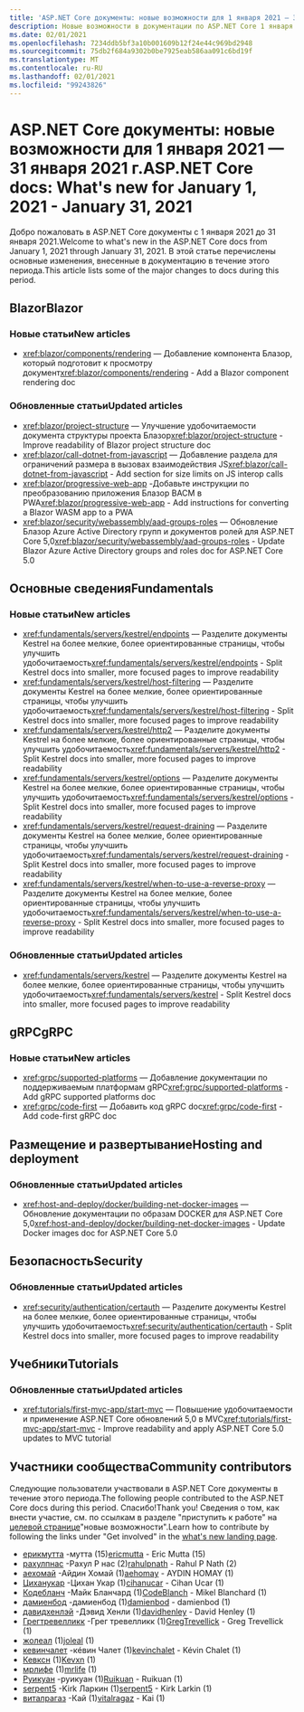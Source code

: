 ```yaml
---
title: 'ASP.NET Core документы: новые возможности для 1 января 2021 — 31 января 2021 г.'
description: Новые возможности в документации по ASP.NET Core 1 января 2021-31 января 2021.
ms.date: 02/01/2021
ms.openlocfilehash: 7234ddb5bf3a10b001609b12f24e44c969bd2948
ms.sourcegitcommit: 75db2f684a9302b0be7925eab586aa091c6bd19f
ms.translationtype: MT
ms.contentlocale: ru-RU
ms.lasthandoff: 02/01/2021
ms.locfileid: "99243826"
---
```

# <a name="aspnet-core-docs-whats-new-for-january-1-2021---january-31-2021"></a><span data-ttu-id="276cf-103">ASP.NET Core документы: новые возможности для 1 января 2021 — 31 января 2021 г.</span><span class="sxs-lookup"><span data-stu-id="276cf-103">ASP.NET Core docs: What's new for January 1, 2021 - January 31, 2021</span></span>

<span data-ttu-id="276cf-104">Добро пожаловать в ASP.NET Core документы с 1 января 2021 до 31 января 2021.</span><span class="sxs-lookup"><span data-stu-id="276cf-104">Welcome to what's new in the ASP.NET Core docs from January 1, 2021 through January 31, 2021.</span></span> <span data-ttu-id="276cf-105">В этой статье перечислены основные изменения, внесенные в документацию в течение этого периода.</span><span class="sxs-lookup"><span data-stu-id="276cf-105">This article lists some of the major changes to docs during this period.</span></span>

## <a name="blazor"></a><span data-ttu-id="276cf-106">Blazor</span><span class="sxs-lookup"><span data-stu-id="276cf-106">Blazor</span></span>

### <a name="new-articles"></a><span data-ttu-id="276cf-107">Новые статьи</span><span class="sxs-lookup"><span data-stu-id="276cf-107">New articles</span></span>

- <span data-ttu-id="276cf-108"><xref:blazor/components/rendering> — Добавление компонента Блазор, который подготовит к просмотру документ</span><span class="sxs-lookup"><span data-stu-id="276cf-108"><xref:blazor/components/rendering> - Add a Blazor component rendering doc</span></span>

### <a name="updated-articles"></a><span data-ttu-id="276cf-109">Обновленные статьи</span><span class="sxs-lookup"><span data-stu-id="276cf-109">Updated articles</span></span>

- <span data-ttu-id="276cf-110"><xref:blazor/project-structure> — Улучшение удобочитаемости документа структуры проекта Блазор</span><span class="sxs-lookup"><span data-stu-id="276cf-110"><xref:blazor/project-structure> - Improve readability of Blazor project structure doc</span></span>
- <span data-ttu-id="276cf-111"><xref:blazor/call-dotnet-from-javascript> — Добавление раздела для ограничений размера в вызовах взаимодействия JS</span><span class="sxs-lookup"><span data-stu-id="276cf-111"><xref:blazor/call-dotnet-from-javascript> - Add section for size limits on JS interop calls</span></span>
- <span data-ttu-id="276cf-112"><xref:blazor/progressive-web-app> -Добавьте инструкции по преобразованию приложения Блазор ВАСМ в PWA</span><span class="sxs-lookup"><span data-stu-id="276cf-112"><xref:blazor/progressive-web-app> - Add instructions for converting a Blazor WASM app to a PWA</span></span>
- <span data-ttu-id="276cf-113"><xref:blazor/security/webassembly/aad-groups-roles> — Обновление Блазор Azure Active Directory групп и документов ролей для ASP.NET Core 5,0</span><span class="sxs-lookup"><span data-stu-id="276cf-113"><xref:blazor/security/webassembly/aad-groups-roles> - Update Blazor Azure Active Directory groups and roles doc for ASP.NET Core 5.0</span></span>

## <a name="fundamentals"></a><span data-ttu-id="276cf-114">Основные сведения</span><span class="sxs-lookup"><span data-stu-id="276cf-114">Fundamentals</span></span>

### <a name="new-articles"></a><span data-ttu-id="276cf-115">Новые статьи</span><span class="sxs-lookup"><span data-stu-id="276cf-115">New articles</span></span>

- <span data-ttu-id="276cf-116"><xref:fundamentals/servers/kestrel/endpoints> — Разделите документы Kestrel на более мелкие, более ориентированные страницы, чтобы улучшить удобочитаемость</span><span class="sxs-lookup"><span data-stu-id="276cf-116"><xref:fundamentals/servers/kestrel/endpoints> - Split Kestrel docs into smaller, more focused pages to improve readability</span></span>
- <span data-ttu-id="276cf-117"><xref:fundamentals/servers/kestrel/host-filtering> — Разделите документы Kestrel на более мелкие, более ориентированные страницы, чтобы улучшить удобочитаемость</span><span class="sxs-lookup"><span data-stu-id="276cf-117"><xref:fundamentals/servers/kestrel/host-filtering> - Split Kestrel docs into smaller, more focused pages to improve readability</span></span>
- <span data-ttu-id="276cf-118"><xref:fundamentals/servers/kestrel/http2> — Разделите документы Kestrel на более мелкие, более ориентированные страницы, чтобы улучшить удобочитаемость</span><span class="sxs-lookup"><span data-stu-id="276cf-118"><xref:fundamentals/servers/kestrel/http2> - Split Kestrel docs into smaller, more focused pages to improve readability</span></span>
- <span data-ttu-id="276cf-119"><xref:fundamentals/servers/kestrel/options> — Разделите документы Kestrel на более мелкие, более ориентированные страницы, чтобы улучшить удобочитаемость</span><span class="sxs-lookup"><span data-stu-id="276cf-119"><xref:fundamentals/servers/kestrel/options> - Split Kestrel docs into smaller, more focused pages to improve readability</span></span>
- <span data-ttu-id="276cf-120"><xref:fundamentals/servers/kestrel/request-draining> — Разделите документы Kestrel на более мелкие, более ориентированные страницы, чтобы улучшить удобочитаемость</span><span class="sxs-lookup"><span data-stu-id="276cf-120"><xref:fundamentals/servers/kestrel/request-draining> - Split Kestrel docs into smaller, more focused pages to improve readability</span></span>
- <span data-ttu-id="276cf-121"><xref:fundamentals/servers/kestrel/when-to-use-a-reverse-proxy> — Разделите документы Kestrel на более мелкие, более ориентированные страницы, чтобы улучшить удобочитаемость</span><span class="sxs-lookup"><span data-stu-id="276cf-121"><xref:fundamentals/servers/kestrel/when-to-use-a-reverse-proxy> - Split Kestrel docs into smaller, more focused pages to improve readability</span></span>

### <a name="updated-articles"></a><span data-ttu-id="276cf-122">Обновленные статьи</span><span class="sxs-lookup"><span data-stu-id="276cf-122">Updated articles</span></span>

- <span data-ttu-id="276cf-123"><xref:fundamentals/servers/kestrel> — Разделите документы Kestrel на более мелкие, более ориентированные страницы, чтобы улучшить удобочитаемость</span><span class="sxs-lookup"><span data-stu-id="276cf-123"><xref:fundamentals/servers/kestrel> - Split Kestrel docs into smaller, more focused pages to improve readability</span></span>

## <a name="grpc"></a><span data-ttu-id="276cf-124">gRPC</span><span class="sxs-lookup"><span data-stu-id="276cf-124">gRPC</span></span>

### <a name="new-articles"></a><span data-ttu-id="276cf-125">Новые статьи</span><span class="sxs-lookup"><span data-stu-id="276cf-125">New articles</span></span>

- <span data-ttu-id="276cf-126"><xref:grpc/supported-platforms> — Добавление документации по поддерживаемым платформам gRPC</span><span class="sxs-lookup"><span data-stu-id="276cf-126"><xref:grpc/supported-platforms> - Add gRPC supported platforms doc</span></span>
- <span data-ttu-id="276cf-127"><xref:grpc/code-first> — Добавить код gRPC doc</span><span class="sxs-lookup"><span data-stu-id="276cf-127"><xref:grpc/code-first> - Add code-first gRPC doc</span></span>

## <a name="hosting-and-deployment"></a><span data-ttu-id="276cf-128">Размещение и развертывание</span><span class="sxs-lookup"><span data-stu-id="276cf-128">Hosting and deployment</span></span>

### <a name="updated-articles"></a><span data-ttu-id="276cf-129">Обновленные статьи</span><span class="sxs-lookup"><span data-stu-id="276cf-129">Updated articles</span></span>

- <span data-ttu-id="276cf-130"><xref:host-and-deploy/docker/building-net-docker-images> — Обновление документации по образам DOCKER для ASP.NET Core 5,0</span><span class="sxs-lookup"><span data-stu-id="276cf-130"><xref:host-and-deploy/docker/building-net-docker-images> - Update Docker images doc for ASP.NET Core 5.0</span></span>

## <a name="security"></a><span data-ttu-id="276cf-131">Безопасность</span><span class="sxs-lookup"><span data-stu-id="276cf-131">Security</span></span>

### <a name="updated-articles"></a><span data-ttu-id="276cf-132">Обновленные статьи</span><span class="sxs-lookup"><span data-stu-id="276cf-132">Updated articles</span></span>

- <span data-ttu-id="276cf-133"><xref:security/authentication/certauth> — Разделите документы Kestrel на более мелкие, более ориентированные страницы, чтобы улучшить удобочитаемость</span><span class="sxs-lookup"><span data-stu-id="276cf-133"><xref:security/authentication/certauth> - Split Kestrel docs into smaller, more focused pages to improve readability</span></span>

## <a name="tutorials"></a><span data-ttu-id="276cf-134">Учебники</span><span class="sxs-lookup"><span data-stu-id="276cf-134">Tutorials</span></span>

### <a name="updated-articles"></a><span data-ttu-id="276cf-135">Обновленные статьи</span><span class="sxs-lookup"><span data-stu-id="276cf-135">Updated articles</span></span>

- <span data-ttu-id="276cf-136"><xref:tutorials/first-mvc-app/start-mvc> — Повышение удобочитаемости и применение ASP.NET Core обновлений 5,0 в MVC</span><span class="sxs-lookup"><span data-stu-id="276cf-136"><xref:tutorials/first-mvc-app/start-mvc> - Improve readability and apply ASP.NET Core 5.0 updates to MVC tutorial</span></span>

## <a name="community-contributors"></a><span data-ttu-id="276cf-137">Участники сообщества</span><span class="sxs-lookup"><span data-stu-id="276cf-137">Community contributors</span></span>

<span data-ttu-id="276cf-138">Следующие пользователи участвовали в ASP.NET Core документы в течение этого периода.</span><span class="sxs-lookup"><span data-stu-id="276cf-138">The following people contributed to the ASP.NET Core docs during this period.</span></span> <span data-ttu-id="276cf-139">Спасибо!</span><span class="sxs-lookup"><span data-stu-id="276cf-139">Thank you!</span></span> <span data-ttu-id="276cf-140">Сведения о том, как внести участие, см. по ссылкам в разделе "приступить к работе" на [целевой странице](index.yml)"новые возможности".</span><span class="sxs-lookup"><span data-stu-id="276cf-140">Learn how to contribute by following the links under "Get involved" in the [what's new landing page](index.yml).</span></span>

- <span data-ttu-id="276cf-141">[ерикмутта](https://github.com/ericmutta) -мутта (15)</span><span class="sxs-lookup"><span data-stu-id="276cf-141">[ericmutta](https://github.com/ericmutta) - Eric Mutta (15)</span></span>
- <span data-ttu-id="276cf-142">[рахулпнас](https://github.com/rahulpnath) -Рахул P нас (2)</span><span class="sxs-lookup"><span data-stu-id="276cf-142">[rahulpnath](https://github.com/rahulpnath) - Rahul P Nath (2)</span></span>
- <span data-ttu-id="276cf-143">[аехомай](https://github.com/aehomay) -Айдин Хомай (1)</span><span class="sxs-lookup"><span data-stu-id="276cf-143">[aehomay](https://github.com/aehomay) - AYDIN HOMAY (1)</span></span>
- <span data-ttu-id="276cf-144">[Циханукар](https://github.com/cihanucar) -Цихан Укар (1)</span><span class="sxs-lookup"><span data-stu-id="276cf-144">[cihanucar](https://github.com/cihanucar) - Cihan Ucar (1)</span></span>
- <span data-ttu-id="276cf-145">[Кодебланч](https://github.com/CodeBlanch) -Майк Бланчард (1)</span><span class="sxs-lookup"><span data-stu-id="276cf-145">[CodeBlanch](https://github.com/CodeBlanch) - Mikel Blanchard (1)</span></span>
- <span data-ttu-id="276cf-146">[дамиенбод](https://github.com/damienbod) -дамиенбод (1)</span><span class="sxs-lookup"><span data-stu-id="276cf-146">[damienbod](https://github.com/damienbod) - damienbod (1)</span></span>
- <span data-ttu-id="276cf-147">[давидхенлэй](https://github.com/davidhenley) -Дэвид Хенли (1)</span><span class="sxs-lookup"><span data-stu-id="276cf-147">[davidhenley](https://github.com/davidhenley) - David Henley (1)</span></span>
- <span data-ttu-id="276cf-148">[Грегтревелликк](https://github.com/GregTrevellick) -Грег тревелликк (1)</span><span class="sxs-lookup"><span data-stu-id="276cf-148">[GregTrevellick](https://github.com/GregTrevellick) - Greg Trevellick (1)</span></span>
- <span data-ttu-id="276cf-149">[жолеал](https://github.com/joleal) (1)</span><span class="sxs-lookup"><span data-stu-id="276cf-149">[joleal](https://github.com/joleal) (1)</span></span>
- <span data-ttu-id="276cf-150">[кевинчалет](https://github.com/kevinchalet) -кéвин Чалет (1)</span><span class="sxs-lookup"><span data-stu-id="276cf-150">[kevinchalet](https://github.com/kevinchalet) - Kévin Chalet (1)</span></span>
- <span data-ttu-id="276cf-151">[Кевксн](https://github.com/Kevxn) (1)</span><span class="sxs-lookup"><span data-stu-id="276cf-151">[Kevxn](https://github.com/Kevxn) (1)</span></span>
- <span data-ttu-id="276cf-152">[мрлифе](https://github.com/mrlife) (1)</span><span class="sxs-lookup"><span data-stu-id="276cf-152">[mrlife](https://github.com/mrlife) (1)</span></span>
- <span data-ttu-id="276cf-153">[Руикуан](https://github.com/Ruikuan) -руикуан (1)</span><span class="sxs-lookup"><span data-stu-id="276cf-153">[Ruikuan](https://github.com/Ruikuan) - Ruikuan (1)</span></span>
- <span data-ttu-id="276cf-154">[serpent5](https://github.com/serpent5) -Kirk Ларкин (1)</span><span class="sxs-lookup"><span data-stu-id="276cf-154">[serpent5](https://github.com/serpent5) - Kirk Larkin (1)</span></span>
- <span data-ttu-id="276cf-155">[виталрагаз](https://github.com/vitalragaz) -Кай (1)</span><span class="sxs-lookup"><span data-stu-id="276cf-155">[vitalragaz](https://github.com/vitalragaz) - Kai (1)</span></span>
